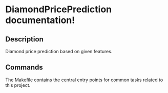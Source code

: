 # DiamondPricePrediction documentation!

## Description

Diamond price prediction based on given features.

## Commands

The Makefile contains the central entry points for common tasks related to this project.


